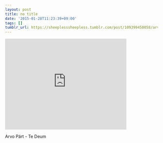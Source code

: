 ```yaml
---
layout: post
title: no title
date: '2015-01-28T11:23:39+09:00'
tags: []
tumblr_url: https://sheeplesssheepless.tumblr.com/post/109399450058/arvo-pärt-te-deum
---
```

<iframe width="400" height="300" id="youtube_iframe" src="https://www.youtube.com/embed/n5ghhmWrubY?feature=oembed&amp;enablejsapi=1&amp;origin=https://safe.txmblr.com&amp;wmode=opaque" frameborder="0" allow="accelerometer; autoplay; encrypted-media; gyroscope; picture-in-picture" allowfullscreen></iframe>  

Arvo Pärt - Te Deum


